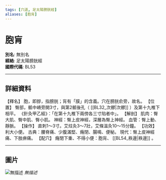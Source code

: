 ```yaml
---
tags: [穴道, 足太陽膀胱經]
aliases: [胞肓]
---
```


# 胞肓

**別名**: 無別名  
**經絡**: 足太陽膀胱經  
**國際代碼**: BL53  

---

## 詳細資料
【釋名】
胞，即脬，指膀胱；肓有「膜」的含義。穴在膀胱俞旁，故名。
【位置】
臀部，骶中嵴旁開3寸，與第2骶後孔（ [[BL32_次髎|次髎]] ）及第十九椎下相平。
《針灸甲乙經》：「在第十九椎下兩傍各三寸陷者中」。
【解剖】
肌肉：臀大肌、臀中肌、臀小肌。
神經：臀上皮神經，深層為臀上神經。
血管：臀上動、靜脈。
【操作】
直刺1～3寸。艾炷灸3～7壯，艾條溫灸10～15分鐘。
【功效】
利大小便。
古典：腰脊痛、少腹滿堅、癃閉、腸鳴、便秘。
現代：臀上皮神經痛、下肢痹痛。
【配穴】
癃閉下重、不得小便：胞肓、 [[BL54_秩邊|秩邊]] 。

---

## 圖片
![無描述](https://yibian.hopto.org/pic/shu16/216.gif)
_無描述_

